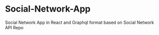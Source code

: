 # Social-Network-App
Social Network App in React and Graphql format based on Social Network API Repo
